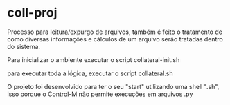 # coll-proj

Processo para leitura/expurgo de arquivos, também é feito o tratamento de como diversas informações e cálculos de um arquivo serão tratadas dentro do sistema.

Para inicializar o ambiente executar o script collateral-init.sh

para executar toda a lógica, executar o script collateral.sh

O projeto foi desenvolvido para ter o seu "start" utilizando uma shell ".sh", isso porque o Control-M não permite execuções em arquivos .py
